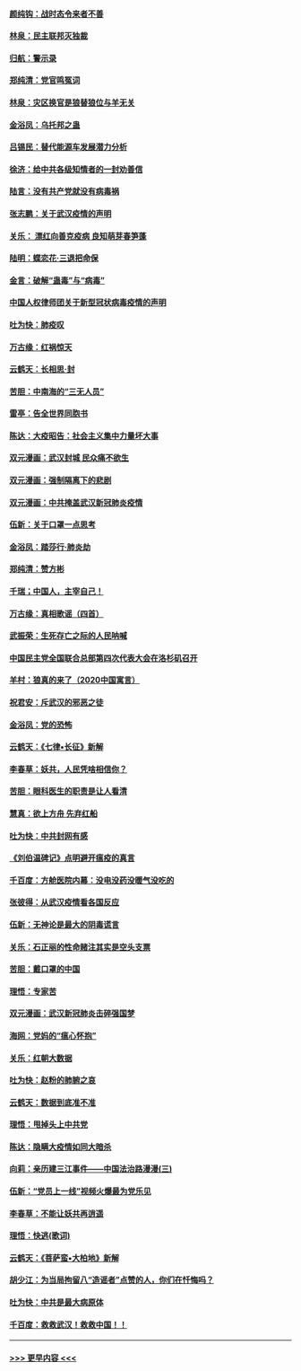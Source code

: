 #### [颜纯钩：战时态令来者不善](../pages/nsc993/n11872011.md?t=02161331) 
#### [林泉：民主联邦灭独裁](../pages/nsc993/n11870998.md?t=02161331) 
#### [归航：警示录](../pages/nsc993/n11870963.md?t=02161331) 
#### [郑纯清：党官鸣冤词](../pages/nsc993/n11870938.md?t=02161331) 
#### [林泉：灾区换官是狼替狼位与羊无关](../pages/nsc993/n11870896.md?t=02161331) 
#### [金浴凤：乌托邦之蛊](../pages/nsc993/n11870879.md?t=02161331) 
#### [吕锡民：替代能源车发展潜力分析](../pages/nsc993/n11870656.md?t=02161331) 
#### [徐济：给中共各级知情者的一封劝善信](../pages/nsc993/n11868561.md?t=02161331) 
#### [陆言：没有共产党就没有病毒祸](../pages/nsc993/n11868232.md?t=02161331) 
#### [张志鹏：关于武汉疫情的声明](../pages/nsc993/n11867182.md?t=02161331) 
#### [关乐： 漂红向善克疫病 良知萌芽春笋蓬](../pages/nsc993/n11865710.md?t=02161331) 
#### [陆明：蝶恋花‧三退把命保](../pages/nsc993/n11865673.md?t=02161331) 
#### [金言：破解“蛊毒”与“病毒”](../pages/nsc993/n11864103.md?t=02161331) 
#### [中国人权律师团关于新型冠状病毒疫情的声明](../pages/nsc993/n11864249.md?t=02161331) 
#### [吐为快：肺疫叹](../pages/nsc993/n11864027.md?t=02161331) 
#### [万古缘：红祸惊天](../pages/nsc993/n11864079.md?t=02161331) 
#### [云鹤天：长相思‧封](../pages/nsc993/n11864006.md?t=02161331) 
#### [苦胆：中南海的“三无人员”](../pages/nsc993/n11862997.md?t=02161331) 
#### [雷亭：告全世界同胞书](../pages/nsc993/n11862572.md?t=02161331) 
#### [陈达：大疫昭告：社会主义集中力量坏大事](../pages/nsc993/n11859419.md?t=02161331) 
#### [双元漫画：武汉封城 民众痛不欲生](../pages/nsc993/n11859287.md?t=02161331) 
#### [双元漫画：强制隔离下的悲剧](../pages/nsc993/n11859244.md?t=02161331) 
#### [双元漫画：中共掩盖武汉新冠肺炎疫情](../pages/nsc993/n11858249.md?t=02161331) 
#### [伍新：关于口罩一点思考](../pages/nsc993/n11859195.md?t=02161331) 
#### [金浴凤：踏莎行‧肺炎劫](../pages/nsc993/n11858227.md?t=02161331) 
#### [郑纯清：赞方彬](../pages/nsc993/n11856803.md?t=02161331) 
#### [千瑞；中国人，主宰自己！](../pages/nsc993/n11856793.md?t=02161331) 
#### [万古缘：真相歌谣（四首）](../pages/nsc993/n11856263.md?t=02161331) 
#### [武振荣：生死存亡之际的人民呐喊](../pages/nsc993/n11856256.md?t=02161331) 
#### [中国民主党全国联合总部第四次代表大会在洛杉矶召开](../pages/nsc993/n11856344.md?t=02161331) 
#### [羊村：狼真的来了（2020中国寓言）](../pages/nsc993/n11856229.md?t=02161331) 
#### [祝君安：斥武汉的邪恶之徒](../pages/nsc993/n11855861.md?t=02161331) 
#### [金浴凤：党的恐怖](../pages/nsc993/n11855849.md?t=02161331) 
#### [云鹤天：《七律▪长征》新解](../pages/nsc993/n11855479.md?t=02161331) 
#### [李春草：妖共，人民凭啥相信你？](../pages/nsc993/n11855196.md?t=02161331) 
#### [苦胆：眼科医生的职责是让人看清](../pages/nsc993/n11853840.md?t=02161331) 
#### [慧真：欲上方舟 先弃红船](../pages/nsc993/n11853483.md?t=02161331) 
#### [吐为快：中共封网有感](../pages/nsc993/n11852575.md?t=02161331) 
#### [《刘伯温碑记》点明避开瘟疫的真言](../pages/nsc993/n11852128.md?t=02161331) 
#### [千百度：方舱医院内幕：没电没药没暖气没吃的](../pages/nsc993/n11850211.md?t=02161331) 
#### [张彼得：从武汉疫情看各国反应](../pages/nsc993/n11850102.md?t=02161331) 
#### [伍新：无神论是最大的阴毒谎言](../pages/nsc993/n11846129.md?t=02161331) 
#### [关乐：石正丽的性命赌注其实是空头支票](../pages/nsc993/n11846109.md?t=02161331) 
#### [苦胆：戴口罩的中国](../pages/nsc993/n11845576.md?t=02161331) 
#### [理悟：专家苦](../pages/nsc993/n11845564.md?t=02161331) 
#### [双元漫画：武汉新冠肺炎击碎强国梦](../pages/nsc993/n11843320.md?t=02161331) 
#### [海网：党妈的“瘟心怀抱”](../pages/nsc993/n11840740.md?t=02161331) 
#### [关乐：红朝大数据](../pages/nsc993/n11840675.md?t=02161331) 
#### [吐为快：赵粉的肺腑之哀](../pages/nsc993/n11840618.md?t=02161331) 
#### [云鹤天：数据到底准不准](../pages/nsc993/n11840325.md?t=02161331) 
#### [理悟：甩掉头上中共党](../pages/nsc993/n11838826.md?t=02161331) 
#### [陈达：隐瞒大疫情如同大暗杀](../pages/nsc993/n11838771.md?t=02161331) 
#### [向莉：亲历建三江事件——中国法治路漫漫(三)](../pages/nsc993/n11831825.md?t=02161331) 
#### [伍新：“党员上一线”视频火爆最为党乐见](../pages/nsc993/n11838200.md?t=02161331) 
#### [李春草：不能让妖共再逍遥](../pages/nsc993/n11838102.md?t=02161331) 
#### [理悟：快逃(歌词)](../pages/nsc993/n11838083.md?t=02161331) 
#### [云鹤天：《菩萨蛮▪大柏地》新解](../pages/nsc993/n11838059.md?t=02161331) 
#### [胡少江：为当局拘留八“造谣者”点赞的人，你们在忏悔吗？](../pages/nsc993/n11836801.md?t=02161331) 
#### [吐为快：中共是最大病原体](../pages/nsc993/n11836748.md?t=02161331) 
#### [千百度：救救武汉！救救中国！！](../pages/nsc993/n11836145.md?t=02161331) 

----
#### [ >>> 更早内容 <<< ](../indexes/nsc993-earlier.md)

